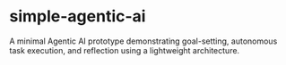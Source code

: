 # simple-agentic-ai
A minimal Agentic AI prototype demonstrating goal-setting, autonomous task execution, and reflection using a lightweight architecture.
